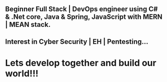## Beginner Full Stack | DevOps engineer using C# & .Net core, Java & Spring, JavaScript with MERN | MEAN stack.
## Interest in Cyber Security | EH | Pentesting...
# Lets develop together and build our world!!!
